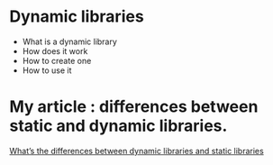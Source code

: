 # Dynamic libraries

* What is a dynamic library
* How does it work
* How to create one
* How to use it

# My article : differences between static and dynamic libraries.
[What’s the differences between dynamic libraries and static libraries](https://medium.com/@2533/whats-the-differences-between-dynamic-libraries-and-static-libraries-682e888e4bc7)
